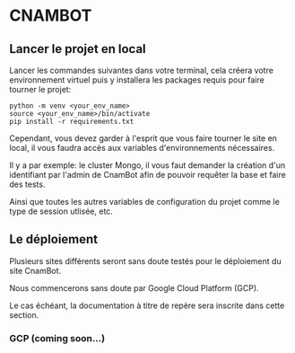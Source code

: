 # CNAMBOT

## Lancer le projet en local

Lancer les commandes suivantes dans votre terminal,
cela créera votre environnement virtuel puis y installera
les packages requis pour faire tourner le projet:

```commandline
python -m venv <your_env_name>
source <your_env_name>/bin/activate 
pip install -r requirements.txt
```

Cependant, vous devez garder à l'esprit que vous faire tourner le site en local,
il vous faudra accès aux variables d'environnements nécessaires.

Il y a par exemple: le cluster Mongo, il vous faut demander la création d'un identifiant
par l'admin de CnamBot afin de pouvoir requêter la base et faire des tests.

Ainsi que toutes les autres variables de configuration du projet comme le type de session utlisée, etc.

## Le déploiement

Plusieurs sites différents seront sans doute testés pour le déploiement du site CnamBot.

Nous commencerons sans doute par Google Cloud Platform (GCP).

Le cas échéant, la documentation à titre de repère sera inscrite dans cette section.

### GCP (coming soon...)